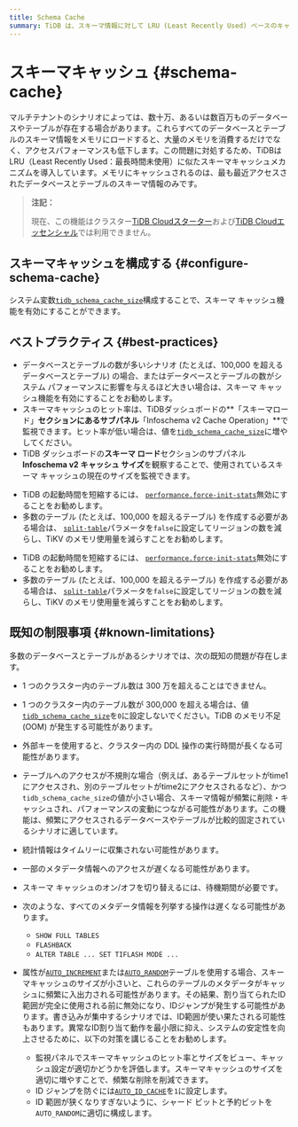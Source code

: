 ```yaml
---
title: Schema Cache
summary: TiDB は、スキーマ情報に対して LRU (Least Recently Used) ベースのキャッシュ メカニズムを採用しており、これによりメモリ使用量が大幅に削減され、多数のデータベースとテーブルがあるシナリオでのパフォーマンスが向上します。
---
```


# スキーマキャッシュ {#schema-cache}

マルチテナントのシナリオによっては、数十万、あるいは数百万ものデータベースやテーブルが存在する場合があります。これらすべてのデータベースとテーブルのスキーマ情報をメモリにロードすると、大量のメモリを消費するだけでなく、アクセスパフォーマンスも低下します。この問題に対処するため、TiDBはLRU（Least Recently Used：最長時間未使用）に似たスキーマキャッシュメカニズムを導入しています。メモリにキャッシュされるのは、最も最近アクセスされたデータベースとテーブルのスキーマ情報のみです。

> **注記：**
>
> 現在、この機能はクラスター[TiDB Cloudスターター](https://docs.pingcap.com/tidbcloud/select-cluster-tier#starter)および[TiDB Cloudエッセンシャル](https://docs.pingcap.com/tidbcloud/select-cluster-tier#essential)では利用できません。

## スキーマキャッシュを構成する {#configure-schema-cache}

システム変数[`tidb_schema_cache_size`](/system-variables.md#tidb_schema_cache_size-new-in-v800)構成することで、スキーマ キャッシュ機能を有効にすることができます。

## ベストプラクティス {#best-practices}

-   データベースとテーブルの数が多いシナリオ (たとえば、100,000 を超えるデータベースとテーブル) の場合、またはデータベースとテーブルの数がシステム パフォーマンスに影響を与えるほど大きい場合は、スキーマ キャッシュ機能を有効にすることをお勧めします。
-   スキーマキャッシュのヒット率は、TiDBダッシュボードの**「スキーマロード」**セクションにあるサブパネル**「Infoschema v2 Cache Operation」**で監視できます。ヒット率が低い場合は、値を[`tidb_schema_cache_size`](/system-variables.md#tidb_schema_cache_size-new-in-v800)に増やしてください。
-   TiDB ダッシュボードの**スキーマ ロード**セクションのサブパネル**Infoschema v2 キャッシュ サイズ**を観察することで、使用されているスキーマ キャッシュの現在のサイズを監視できます。

<CustomContent platform="tidb">

-   TiDB の起動時間を短縮するには、 [`performance.force-init-stats`](/tidb-configuration-file.md#force-init-stats-new-in-v657-and-v710)無効にすることをお勧めします。
-   多数のテーブル (たとえば、100,000 を超えるテーブル) を作成する必要がある場合は、 [`split-table`](/tidb-configuration-file.md#split-table)パラメータを`false`に設定してリージョンの数を減らし、TiKV のメモリ使用量を減らすことをお勧めします。

</CustomContent>

<CustomContent platform="tidb-cloud">

-   TiDB の起動時間を短縮するには、 [`performance.force-init-stats`](https://docs.pingcap.com/tidb/stable/tidb-configuration-file/#force-init-stats-new-in-v657-and-v710)無効にすることをお勧めします。
-   多数のテーブル (たとえば、100,000 を超えるテーブル) を作成する必要がある場合は、 [`split-table`](https://docs.pingcap.com/tidb/stable/tidb-configuration-file/#split-table)パラメータを`false`に設定してリージョンの数を減らし、TiKV のメモリ使用量を減らすことをお勧めします。

</CustomContent>

## 既知の制限事項 {#known-limitations}

多数のデータベースとテーブルがあるシナリオでは、次の既知の問題が存在します。

-   1 つのクラスター内のテーブル数は 300 万を超えることはできません。

-   1 つのクラスター内のテーブル数が 300,000 を超える場合は、値[`tidb_schema_cache_size`](/system-variables.md#tidb_schema_cache_size-new-in-v800)を`0`に設定しないでください。TiDB のメモリ不足 (OOM) が発生する可能性があります。

-   外部キーを使用すると、クラスター内の DDL 操作の実行時間が長くなる可能性があります。

-   テーブルへのアクセスが不規則な場合（例えば、あるテーブルセットがtime1にアクセスされ、別のテーブルセットがtime2にアクセスされるなど）、かつ`tidb_schema_cache_size`の値が小さい場合、スキーマ情報が頻繁に削除・キャッシュされ、パフォーマンスの変動につながる可能性があります。この機能は、頻繁にアクセスされるデータベースやテーブルが比較的固定されているシナリオに適しています。

-   統計情報はタイムリーに収集されない可能性があります。

-   一部のメタデータ情報へのアクセスが遅くなる可能性があります。

-   スキーマ キャッシュのオン/オフを切り替えるには、待機期間が必要です。

-   次のような、すべてのメタデータ情報を列挙する操作は遅くなる可能性があります。

    -   `SHOW FULL TABLES`
    -   `FLASHBACK`
    -   `ALTER TABLE ... SET TIFLASH MODE ...`

-   属性が[`AUTO_INCREMENT`](/auto-increment.md)または[`AUTO_RANDOM`](/auto-random.md)テーブルを使用する場合、スキーマキャッシュのサイズが小さいと、これらのテーブルのメタデータがキャッシュに頻繁に入出力される可能性があります。その結果、割り当てられたID範囲が完全に使用される前に無効になり、IDジャンプが発生する可能性があります。書き込みが集中するシナリオでは、ID範囲が使い果たされる可能性もあります。異常なID割り当て動作を最小限に抑え、システムの安定性を向上させるために、以下の対策を講じることをお勧めします。

    -   監視パネルでスキーマキャッシュのヒット率とサイズをビュー、キャッシュ設定が適切かどうかを評価します。スキーマキャッシュのサイズを適切に増やすことで、頻繁な削除を削減できます。
    -   ID ジャンプを防ぐには[`AUTO_ID_CACHE`](/auto-increment.md#auto_id_cache)を`1`に設定します。
    -   ID 範囲が狭くなりすぎないように、シャード ビットと予約ビットを`AUTO_RANDOM`に適切に構成します。
